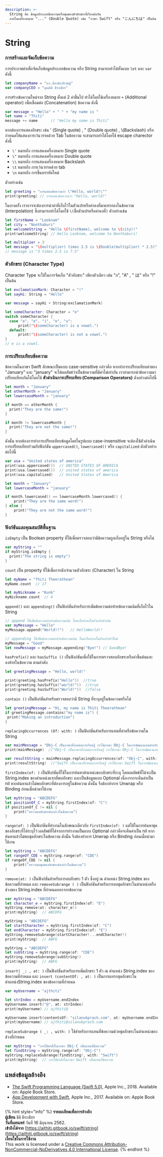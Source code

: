 ```yaml
---
description: >-
  String คือ ข้อมูลประเภทข้อความหรือชุดของตัวอักขระที่เรียงต่อกัน
  ภายในเครื่องหมาย "..." (Double Quote) เช่น "ภาษา Swift" หรือ "こんにちは" เป็นต้น
---
```


# String

### การสร้างและจัดเก็บข้อความ

การประกาศค่าเพื่อจัดเก็บข้อมูลประเภทข้อความ หรือ String สามารถทำได้ทั้งแบบ `let` และ `var` ดังนี้

```swift
let companyName = "บจ.ศิลานักปราชญ์"
var companyCEO = "คุณธิติ ธีระเธียร"
```

การสร้างข้อความใหม่จาก String ตั้งแต่ 2 ค่าขึ้นไป ทำได้โดยใช้เครื่องหมาย `+` \(Additional operator\) เพื่อเชื่อมต่อ \(Concatenation\) ข้อความ ดังนี้

```swift
var message = "Hello" + " " + "my name is "
let name = "Thiti"
message += name      // "Hello my name is Thiti"
```

หากต้องการแสดงอักขระ เช่น ' \(Single quote\) , " \(Double quote\) , \\(Backslash\) หรือ กำหนดให้แสดงการเว้นวรรคด้วย Tab ในข้อความ จะสามารถทำได้โดยใช้ escape charector ดังนี้

* `\'`  หมายถึง การแสดงเครื่องหมาย  Single quote
* `\"`  หมายถึง การแสดงเครื่องหมาย Double quote
* `\\` หมายถึง การแสดงเครื่องหมาย  Backslash
* `\t`  หมายถึง การเว้นวรรคด้วย tab
* `\n` หมายถึง การขึ้นบรรทัดใหม่

ตัวอย่างเช่น

```swift
let greeting = "การแสดงข้อความว่า \"Hello, world!\""
print(greeting) // การแสดงข้อความว่า "Hello, world!"
```

ในบางครั้ง เราอาจจะต้องการนำค่าที่เก็บไว้ในตัวแปรหรือค่าคงที่มาแทรกลงในข้อความ \(Interpolation\) ซึ่งสามารถทำได้โดยใช้  `\(`ชื่อตัวแปรหรือค่าคงที่`)` ตัวอย่างเช่น

```swift
let firstName = "Looknam"
let city = "Nonthaburi"
let welcomeString = "Hello \(firstName), welcome to \(city)!"
print(welcomeString) // Hello Looknam, welcome to Nonthaburi!

let multiplier = 3
let message = "\(multiplier) times 2.5 is \(Double(multiplier) * 2.5)"
// message is "3 times 2.5 is 7.5"
```

### ตัวอักขระ \(Character Type\)

Character Type จะใช้ในการจัดเก็บ "ตัวอักขระ" เพียงตัวเดียว เช่น "ก", "A" , " は" หรือ "!" เป็นต้น 

```swift
let exclamationMark: Character = "!"
let sayHi: String = "Hello"

var message = sayHi + String(exclamationMark)
```

```swift
let someCharacter: Character = "e"
switch someCharacter {
  case "a", "e", "i", "o", "u":
      print("\(someCharacter) is a vowel.")
  default:
      print("\(someCharacter) is not a vowel.")
}
// e is a vowel.
```

### การเปรียบเทียบข้อความ

ข้อความในภาษา Swift ลักษณะเป็นแบบ case-sensitive กล่าวคือ หากทำการเปรียบเทียบค่าของ "January" และ "january" จะได้ผลลัพธ์ว่าเป็นข้อความที่มีค่าไม่เท่ากัน เราสามารถนำข้อความมาเปรียบเทียบกันได้โดยใช้ **ตัวดำเนินการเปรียบเทียบ \(Comparison Operators\)** ดังอย่างต่อไปนี้

```swift
let month = "January"
let otherMonth = "January"
let lowercaseMonth = "january"

if month == otherMonth {
  print("They are the same!")
}

if month != lowercaseMonth {
  print("They are not the same!")
}
```

ดังนั้น หากต้องการทำการเปรียบเทียบข้อมูลโดยในรูปแบบ case-insensitive จะต้องใช้ตัวดำเนินการเปรียบเทียบร่วมกับฟังก์ชัน `uppercased()`, `lowercased()` หรือ `capitalized` ดังตัวอย่างต่อไปนี้

```swift
var usa = "United states of america"
print(usa.uppercased())  // UNITED STATES OF AMERICA
print(usa.lowercased())  // united states of america
print(usa.capitalized)   // United States of America

let month = "January"
let lowercaseMonth = "january"

if month.lowercased() == lowercaseMonth.lowercased() {
    print("They are the same word!")
} else {
    print("They are not the same word!")
}
```

### ฟังก์ชันและคุณสมบัติพื้นฐาน

`isEmpty` เป็น Boolean property ที่ใช้เพื่อตรวจสอบว่ามีข้อความถูกเก็บอยู่ใน String หรือไม่

```swift
var myString = ""
if myString.isEmpty {
  print("The string is empty")
}
```

`count` เป็น property ที่ใช้เพื่อการนับจำนวนตัวอักขระ \(Character\) ใน String 

```swift
let myName = "Thiti Theerathean"
myName.count  // 17

let myNickname = "Kunk"
myNickname.count  // 4
```

`append()` และ `appending()` เป็นฟังก์ชันสำหรับการเพิ่มข้อความต่อท้ายข้อความเดิมที่เก็บไว้ใน String

```swift
// append ใช้เพิ่มข้อความต่อท้ายข้อความเดิม โดยเก็บค่าลงในตัวแปรตัวเดิม
var myMessage = "Hello"
myMessage.append("World!!")   // HelloWorld!!

// appending ใช้เพิ่มข้อความต่อท้ายข้อความเดิม โดยเก็บค่าลงในตัวแปรตัวใหม่
myMessage = "Good"
let newMessage = myMassage.appending("Bye!") // GoodBye!
```

`hasPrefix()` และ `hasSuffix ()` เป็นฟังก์ชันเพื่อใช้ในการตรวจสอบอักขระหรือคำขึ้นต้นและลงท้ายในข้อความ ตามลำดับ

```swift
let greetingMessage = "Hello, world!"

print(greeting.hasPrefix("Hello"))  //true
print(greeting.hasSuffix("world!"))  //true
print(greeting.hasSuffix("World!"))  //false
```

`contain ()` เป็นฟังก์ชันสำหรับตรวจสอบว่ามี String ที่ระบุอยู่ในข้อความหรือไม่

```swift
let greetingMessage = "Hi, my name is Thiti Theerathean"
if greetingMessage.contains("my name is") {
 print("Making an introduction")
}
```

`replacingOccurrences (Of: with: )` เป็นฟังก์ชันสำหรับการแทนที่คำหรือข้อความใน String

```swift
var mainMessage = "Obj-C เป็นภาษาที่ง่ายต่อการเรียนรู้ เราใช้ภาษา Obj-C ในการพัฒนาแอพสำหรับ iPhone"
print(mainMessage)  //"Obj-C เป็นภาษาที่ง่ายต่อการเรียนรู้ เราใช้ภาษา Obj-C ในการพัฒนาแอพสำหรับ iPhone"

var resultString = mainMessage.replacingOccurrences(of: "Obj-C", with: "Swift")
print(resultString)  //"Swift เป็นภาษาที่ง่ายต่อการเรียนรู้ เราใช้ภาษา Swift ในการพัฒนาแอพสำหรับ iPhone"
```

`firstIndex(of: )` เป็นฟังก์ชันที่ใช้ในการค้นหาตำแหน่งของอักขระที่ระบุ โดยผลลัพธ์ที่ได้จะเป็น String.index ของตำแหน่งแรกที่พบอักขระ และเป็นข้อมูลแบบ Optional เนื่องจากจะคืนค่าเป็น nil หากค้นหาแล้วไม่พบอักขระที่ต้องการอยู่ในข้อความ ดังนั้น จึงต้องทำการ Unwrap หรือ Binding ก่อนเมื่อนำมาใช้งาน

```swift
let myString = "ABCDEFG"
let positionOf_C = myString.firstIndex(of: "C")
if positionOf_C != nil {
    print("ตรวจพบอักขระดังกล่าวในข้อความ")
}
```

`range(of: )` เป็นฟังก์ชันที่ทำงานในลักษณะเดียวกับ `firstIndex(of: )` แต่ใช้ในการค้นหาชุดของอักขระที่ได้ระบุไว้ ผลลัพธ์ที่ได้จากการทำงานเป็นแบบ Optional กล่าวคือจะคืนค่าเป็น nil หากค้นหาแล้วไม่พบชุดอักขระในข้อความ ดังนั้น จึงต้องทำการ Unwrap หรือ Binding ก่อนเมื่อนำมาใช้งาน

```swift
let myString = "ABCDEFG"
let rangeOf_CDE = myString.range(of: "CDE")
if rangeOf_CDE != nil {
    print("ตรวจพบชุดของอักขระดังกล่าวในข้อความ")
}
```

`remove(at: )` เป็นฟังก์ชันสำหรับการลบอักขระ 1 ตัว ซึ่งอยู่ ณ ตำแหน่ง String.index ของข้อความที่กำหนด และ `removeSubrange ( )` เป็นฟังก์ชันสำหรับการลบชุดอักขระในตำแหน่งหรือช่วงของ String.index ที่กำหนดออกจากข้อความ

```swift
var myString = "ABCDEFG"
let character_e = myString.firstIndex(of: "E")
myString.remove(at: character_e!)
print(myString)  // ABCDFG

myString = "ABCDEFG"
let startCharacter = myString.firstIndex(of: "C")
let endCharacter = myString.firstIndex(of: "E")
myString.removeSubrange(startCharacter!...endCharacter!)
print(myString)  // ABFG

myString = "ABCDEFG"
let subString = myString.range(of: "CDE")
myString.removeSubrange(subString!)
print(myString)  // ABFG

```

`insert( _: , at: )` เป็นฟังก์ชันสำหรับการเพิ่มอักขระ 1 ตัว ณ ตำแหน่ง String.index ของข้อความที่กำหนด และ `insert (contentOf: , at: )` เป็นการแทรกชุดอักขระในตำแหน่งString.index ของข้อความที่กำหนด

```swift
var myUsername = "ajthiti"

let strIndex = myUsername.endIndex
myUsername.insert("@", at: strIndex)
print(myUsername) // ajthiti@

myUsername.insert(contentsOf: "silanukprach.com", at: myUsername.endIndex)
print(myUsername) // ajthiti@silanukprach.com
```

`replaceSubrange ( _: , with: )`  ใช้สำหรับการแทนที่ข้อความด้วยชุดอักขระในตำแหน่งของช่วงที่กำหนด

```swift
var myString = "การใช้คำสั่งในภาษา Obj-C เพื่อแทนที่ข้อความ"
let findString = myString.range(of: "Obj-C")
myString.replaceSubrange(findString!, with: "Swift")
print(myString)  // การใช้คำสั่งในภาษา Swift เพื่อแทนที่ข้อความ
```

## แหล่งข้อมูลอ้างอิง

* [The Swift Programming Language \(Swift 5.0\)](https://books.apple.com/th/book/the-swift-programming-language-swift-5-0/id881256329), Apple Inc., 2018. Available on: Apple Book Store.
* [App Development with Swift](https://books.apple.com/th/book/app-development-with-swift/id1465002990), Apple Inc., 2017. Available on: Apple Book Store.

{% hint style="info" %}
**รายละเอียดเพื่อการอ้างอิง  
ผู้เขียน** ธิติ ธีระเธียร    
**วันที่เผยแพร่**  วันที่ 16 มิถุนายน 2562.  
**เข้าถึงได้จาก** [https://ajthiti.gitbook.io/swift/string](https://ajthiti.gitbook.io/swift/string)  
**เงื่อนใขในการใช้งาน**  
This work is licensed under a [Creative Commons Attribution-NonCommercial-NoDerivatives 4.0 International License](http://creativecommons.org/licenses/by-nc-nd/4.0/).
{% endhint %}

